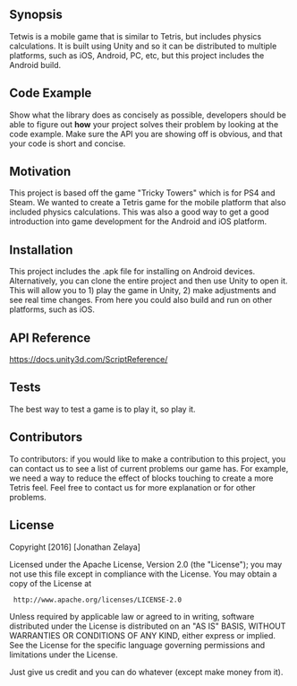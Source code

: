 ## Synopsis

Tetwis is a mobile game that is similar to Tetris, but includes physics calculations. It is built using Unity and so it can be distributed to multiple platforms, such as iOS, Android, PC, etc, but this project includes the Android build. 

## Code Example

Show what the library does as concisely as possible, developers should be able to figure out **how** your project solves their problem by looking at the code example. Make sure the API you are showing off is obvious, and that your code is short and concise.

## Motivation

This project is based off the game "Tricky Towers" which is for PS4 and Steam. We wanted to create a Tetris game for the mobile platform that also included physics calculations. This was also a good way to get a good introduction into game development for the Android and iOS platform.

## Installation

This project includes the .apk file for installing on Android devices. Alternatively, you can clone the entire project and then use Unity to open it. This will allow you to 1) play the game in Unity, 2) make adjustments and see real time changes. From here you could also build and run on other platforms, such as iOS.

## API Reference

https://docs.unity3d.com/ScriptReference/

## Tests

The best way to test a game is to play it, so play it.

## Contributors

To contributors: if you would like to make a contribution to this project, you can contact us to see a list of current problems our game has. For example, we need a way to reduce the effect of blocks touching to create a more Tetris feel. Feel free to contact us for more explanation or for other problems.

## License

Copyright [2016] [Jonathan Zelaya]

   Licensed under the Apache License, Version 2.0 (the "License");
   you may not use this file except in compliance with the License.
   You may obtain a copy of the License at
   
     http://www.apache.org/licenses/LICENSE-2.0

   Unless required by applicable law or agreed to in writing, software
   distributed under the License is distributed on an "AS IS" BASIS,
   WITHOUT WARRANTIES OR CONDITIONS OF ANY KIND, either express or implied.
   See the License for the specific language governing permissions and
   limitations under the License.

Just give us credit and you can do whatever (except make money from it). 
